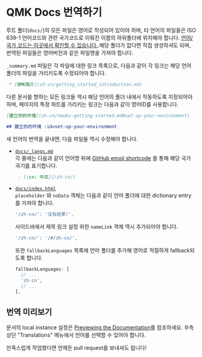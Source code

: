 # QMK Docs 번역하기

루트 폴더(`docs/`)의 모든 파일은 영어로 작성되어 있어야 하며, 타 언어의 파일들은 ISO 639-1 언어코드와 관련 국가코드로 이뤄진 이름의 하위폴더에 위치해야 합니다. [언어/국가 코드는 이곳에서 확인할 수 있습니다.](https://www.andiamo.co.uk/resources/iso-language-codes/).해당 폴더가 없다면 직접 생성하셔도 되며, 번역된 파일들은 영어버전과 같은 파일명을 가져야 합니다.

`_summary.md` 파일은 각 파일에 대한 링크 목록으로, 다음과 같이 각 링크는 해당 언어 폴더의 파일을 가리키도록 수정되어야 합니다.


```markdown
 * [QMK简介](zh-cn/getting_started_introduction.md)
```

다른 문서를 향하는 모든 링크들 역시 해당 언어의 폴더 내에서 작동하도록 지정되어야 하며, 페이지의 특정 파트를 가리키는 링크는 다음과 같이 영어ID를 사용합니다.

```markdown
[建立你的环境](zh-cn/newbs-getting-started.md#set-up-your-environment)

## 建立你的环境 :id=set-up-your-environment
```

새 언어의 번역을 끝내면, 다음 파일들 역시 수정해야 합니다.

* [`docs/_langs.md`](https://github.com/qmk/qmk_firmware/blob/master/docs/_langs.md)  
  각 줄에는 다음과 같이 언어명 뒤에 [GitHub emoji shortcode](https://github.com/ikatyang/emoji-cheat-sheet/blob/master/README.md#country-flag) 를 통해 해당 국가 국기를 표기합니다.

  ```markdown
   - [:cn: 中文](/zh-cn/)
  ```

* [`docs/index.html`](https://github.com/qmk/qmk_firmware/blob/master/docs/index.html)  
  `placeholder` 와 `noData` 객체는 다음과 같이 언어 폴더에 대한 dictionary entry를 가져야 합니다.

  ```js
  '/zh-cn/': '没有结果!',
  ```

  사이드바에서 제목 링크 설정 위한 `nameLink` 객체 역시 추가되어야 합니다.

  ```js
  '/zh-cn/': '/#/zh-cn/',
  ```

  또한 `fallbackLanguages` 목록에 언어 폴더를 추가해 영어로 적절하게 fallback되도록 합니다.

  ```js
  fallbackLanguages: [
    // ...
    'zh-cn',
    // ...
  ],
  ```

## 번역 미리보기

문서의 local instance 설정은 [Previewing the Documentation](contributing.md#previewing-the-documentation)를 참조하세요. 우측 상단 "Translations" 메뉴에서 언어를 선택할 수 있어야 합니다.

만족스럽게 작업했다면 언제든 pull request를 보내셔도 됩니다!
